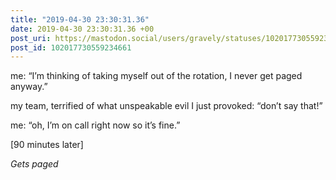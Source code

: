 ```yaml
---
title: "2019-04-30 23:30:31.36"
date: 2019-04-30 23:30:31.36 +00
post_uri: https://mastodon.social/users/gravely/statuses/102017730559234661
post_id: 102017730559234661
---
```

me: “I’m thinking of taking myself out of the rotation, I never get paged anyway.”

my team, terrified of what unspeakable evil I just provoked: “don’t say that!”

me: “oh, I’m on call right now so it’s fine.”

[90 minutes later]

*Gets paged*


